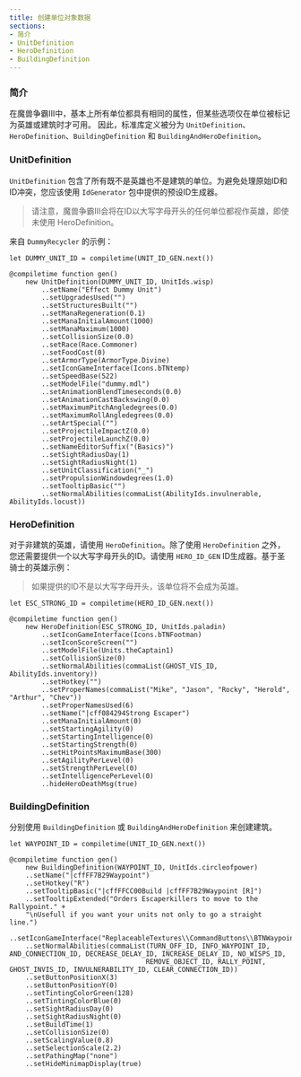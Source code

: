 ```yaml
---
title: 创建单位对象数据
sections:
- 简介
- UnitDefinition
- HeroDefinition
- BuildingDefinition
---
```


### 简介

在魔兽争霸III中，基本上所有单位都具有相同的属性，但某些选项仅在单位被标记为英雄或建筑时才可用。
因此，标准库定义被分为 `UnitDefinition`、`HeroDefinition`、`BuildingDefinition` 和 `BuildingAndHeroDefinition`。

### UnitDefinition

`UnitDefinition` 包含了所有既不是英雄也不是建筑的单位。为避免处理原始ID和ID冲突，您应该使用 `IdGenerator` 包中提供的预设ID生成器。

> 请注意，魔兽争霸III会将在ID以大写字母开头的任何单位都视作英雄，即使未使用 HeroDefinition。

来自 `DummyRecycler` 的示例：

```wurst
let DUMMY_UNIT_ID = compiletime(UNIT_ID_GEN.next())

@compiletime function gen()
	new UnitDefinition(DUMMY_UNIT_ID, UnitIds.wisp)
		..setName("Effect Dummy Unit")
		..setUpgradesUsed("")
		..setStructuresBuilt("")
		..setManaRegeneration(0.1)
		..setManaInitialAmount(1000)
		..setManaMaximum(1000)
		..setCollisionSize(0.0)
		..setRace(Race.Commoner)
		..setFoodCost(0)
		..setArmorType(ArmorType.Divine)
		..setIconGameInterface(Icons.bTNtemp)
		..setSpeedBase(522)
		..setModelFile("dummy.mdl")
		..setAnimationBlendTimeseconds(0.0)
		..setAnimationCastBackswing(0.0)
		..setMaximumPitchAngledegrees(0.0)
		..setMaximumRollAngledegrees(0.0)
		..setArtSpecial("")
		..setProjectileImpactZ(0.0)
		..setProjectileLaunchZ(0.0)
		..setNameEditorSuffix("(Basics)")
		..setSightRadiusDay(1)
		..setSightRadiusNight(1)
		..setUnitClassification("_")
		..setPropulsionWindowdegrees(1.0)
		..setTooltipBasic("")
		..setNormalAbilities(commaList(AbilityIds.invulnerable, AbilityIds.locust))
```

### HeroDefinition

对于非建筑的英雄，请使用 `HeroDefinition`。除了使用 `HeroDefinition` 之外，您还需要提供一个以大写字母开头的ID。请使用 `HERO_ID_GEN` ID生成器。基于圣骑士的英雄示例：

> 如果提供的ID不是以大写字母开头，该单位将不会成为英雄。

```wurst
let ESC_STRONG_ID = compiletime(HERO_ID_GEN.next())

@compiletime function gen()
	new HeroDefinition(ESC_STRONG_ID, UnitIds.paladin)
		..setIconGameInterface(Icons.bTNFootman)
		..setIconScoreScreen("")
		..setModelFile(Units.theCaptain1)
		..setCollisionSize(0)
		..setNormalAbilities(commaList(GHOST_VIS_ID, AbilityIds.inventory))
		..setHotkey("")
		..setProperNames(commaList("Mike", "Jason", "Rocky", "Herold", "Arthur", "Chev"))
		..setProperNamesUsed(6)
		..setName("|cff084294Strong Escaper")
		..setManaInitialAmount(0)
		..setStartingAgility(0)
		..setStartingIntelligence(0)
		..setStartingStrength(0)
		..setHitPointsMaximumBase(300)
		..setAgilityPerLevel(0)
		..setStrengthPerLevel(0)
		..setIntelligencePerLevel(0)
		..hideHeroDeathMsg(true)
```

### BuildingDefinition

分别使用 `BuildingDefinition` 或 `BuildingAndHeroDefinition` 来创建建筑。

```wurst
let WAYPOINT_ID = compiletime(UNIT_ID_GEN.next())

@compiletime function gen()
	new BuildingDefinition(WAYPOINT_ID, UnitIds.circleofpower)
	..setName("|cffFF7B29Waypoint")
	..setHotkey("R")
	..setTooltipBasic("|cffFFCC00Build |cffFF7B29Waypoint [R]")
	..setTooltipExtended("Orders Escaperkillers to move to the Rallypoint." +
	"\nUsefull if you want your units not only to go a straight line.")
	..setIconGameInterface("ReplaceableTextures\\CommandButtons\\BTNWaypoint.blp")
	..setNormalAbilities(commaList(TURN_OFF_ID, INFO_WAYPOINT_ID, AND_CONNECTION_ID, DECREASE_DELAY_ID, INCREASE_DELAY_ID, NO_WISPS_ID,
								  REMOVE_OBJECT_ID, RALLY_POINT, GHOST_INVIS_ID, INVULNERABILITY_ID, CLEAR_CONNECTION_ID))
	..setButtonPositionX(3)
	..setButtonPositionY(0)
	..setTintingColorGreen(128)
	..setTintingColorBlue(0)
	..setSightRadiusDay(0)
	..setSightRadiusNight(0)
	..setBuildTime(1)
	..setCollisionSize(0)
	..setScalingValue(0.8)
	..setSelectionScale(2.2)
	..setPathingMap("none")
	..setHideMinimapDisplay(true)
```